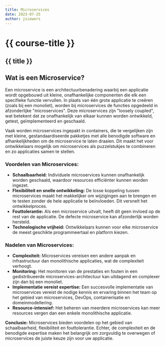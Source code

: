 ```yaml
---
title: Microservices
date: 2023-07-25
author: jsiewers
---
```


# {{ course-title }}

## {{ title }}

## Wat is een Microservice?

Een microservice is een architectuurbenadering waarbij een applicatie wordt opgebouwd uit kleine, onafhankelijke componenten die elk een specifieke functie vervullen.  In plaats van één grote applicatie te creëren (zoals bij een monoliet), worden bij microservices de functies opgedeeld in afzonderlijke "microservices". Deze microservices zijn "loosely coupled", wat betekent dat ze onafhankelijk van elkaar kunnen worden ontwikkeld, getest, geïmplementeerd en geschaald. 

Vaak worden microservices ingepakt in containers, die te vergelijken zijn met kleine, gestandaardiseerde pakketjes met alle benodigde software en afhankelijkheden om de microservice te laten draaien. Dit maakt het voor ontwikkelaars mogelijk om microservices als puzzelstukjes te combineren en zo applicaties samen te stellen. 

### Voordelen van Microservices:

* **Schaalbaarheid:**  Individuele microservices kunnen onafhankelijk worden geschaald, waardoor resources efficiënter kunnen worden ingezet.
* **Flexibiliteit en snelle ontwikkeling:**  De losse koppeling tussen microservices maakt het makkelijker om wijzigingen aan te brengen en te testen zonder de hele applicatie te beïnvloeden. Dit versnelt het ontwikkelproces.
* **Fouttolerantie:**  Als een microservice uitvalt, heeft dit geen invloed op de rest van de applicatie. De defecte microservice kan afzonderlijk worden hersteld. 
* **Technologische vrijheid:**  Ontwikkelaars kunnen voor elke microservice de meest geschikte programmeertaal en platform kiezen.

### Nadelen van Microservices:

* **Complexiteit:** Microservices vereisen een andere aanpak en infrastructuur dan monolithische applicaties, wat de complexiteit verhoogt. 
* **Monitoring:**  Het monitoren van de prestaties en fouten in een gedistribueerde microservices-architectuur kan uitdagend en complexer zijn dan bij een monoliet.
* **Implementatie vereist expertise:**  Een succesvolle implementatie van microservices vereist de nodige kennis en ervaring binnen het team op het gebied van microservices, DevOps, containerisatie en domeinmodellering.
* **Resource-intensief:**  Het beheren van meerdere microservices kan meer resources vergen dan een enkele monolithische applicatie.

**Conclusie:** Microservices bieden voordelen op het gebied van schaalbaarheid, flexibiliteit en fouttolerantie.  Echter, de complexiteit en de benodigde expertise maken het belangrijk om zorgvuldig te overwegen of microservices de juiste keuze zijn voor uw applicatie. 

